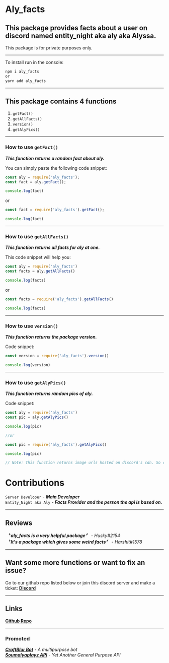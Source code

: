 # Aly_facts
This package provides facts about a user on discord named entity_night aka aly aka Alyssa.
---
This package is for private purposes only.

---

To install run in the console:
```bash
npm i aly_facts
or
yarn add aly_facts
```
---
## This package contains 4 functions <br>
1. `getFact()`
2. `getAllFacts()`
3. `version()`
4. `getAlyPics()`
---
### How to use `getFact()`

***This function returns a random fact about aly.*** <br>

You can simply paste the following code snippet:
```js
const aly = require('aly_facts');
const fact = aly.getFact();

console.log(fact)
```
or
```js
const fact = require('aly_facts').getFact();

console.log(fact)
```
---
### How to use `getAllFacts()`

***This function returns all facts for aly at one.***

This code snippet will help you:
```js
const aly = require('aly_facts')
const facts = aly.getAllFacts()

console.log(facts)
```
or
```js
const facts = require('aly_facts').getAllFacts()

console.log(facts)
```
---
### How to use `version()`

***This function returns the package version.***

Code snippet:
```js
const version = require('aly_facts').version()

console.log(version)
```

---
### How to use `getAlyPics()`

***This function returns random pics of aly.***

Code snippet:
```js
const aly = require('aly_facts')
const pic = aly.getAlyPics()

console.log(pic)

//or

const pic = require('aly_facts').getAlyPics()

console.log(pic)

// Note: This function returns image urls hosted on discord's cdn. So console.log will not show the pic itself. instead will return just the url.
```

# Contributions
`Server Developer` - ***Main Developer*** <br>
`Entity_Night aka Aly` - ***Facts Provider and the person the api is based on.***

---

## Reviews
***〝 aly_facts is a very helpful package〞*** - *Husky#2154* <br>
***〝 It's a package which gives some weird facts〞*** - *Harshit#1578*

---

## Want some more functions or want to fix an issue?

Go to our github repo listed below or join this discord server and make a ticket: 
****[Discord](https://discord.gg/VqA92g8)****

---

## Links

**[Github Repo]**

---

### Promoted
***[CraftBlur Bot]** - A multipurpose bot*<br>
***[Soumalyaplayz API]** - Yet Another General Purpose API*

[Github Repo]: https://github.com/ServerDeveloper9447/aly_facts.git
[CraftBlur Bot]: https://www.craftblurbot.cf
[Soumalyaplayz API]: https://api.spapi.ga
